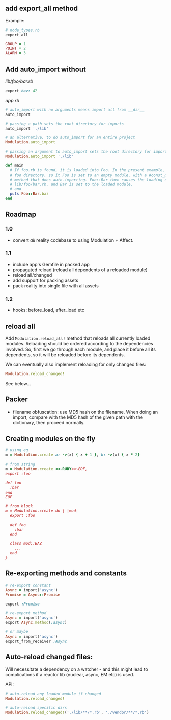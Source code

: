 ## add export_all method

Example:

```ruby
# node_types.rb
export_all

GROUP = 1
POINT = 2
ALARM = 3
```

## Add auto_import without 

*lib/foo/bar.rb*
```ruby
export baz: 42
```

*app.rb*
```ruby
# auto_import with no arguments means import all from __dir__
auto_import

# passing a path sets the root directory for imports
auto_import './lib'

# an alternative, to do auto_import for an entire project
Modulation.auto_import

# passing an argument to auto_import sets the root directory for imports
Modulation.auto_import './lib'

def main
  # If foo.rb is found, it is loaded into Foo. In the present example, there's a
  # foo directory, so it Foo is set to an empty module, with a #const_missing
  # method that does auto-importing. Foo::Bar then causes the loading of
  # lib/foo/bar.rb, and Bar is set to the loaded module.
  # and 
  puts Foo::Bar.baz
end
```

## Roadmap

### 1.0

- convert *all* reality codebase to using Modulation + Affect.

### 1.1

- include app's Gemfile in packed app
- propagated reload (reload all dependents of a reloaded module)
- reload all/changed
- add support for packing assets
- pack reality into single file with all assets

### 1.2

- hooks: before_load, after_load etc

## reload all

Add `Modulation.reload_all!` method that reloads all currently loaded modules.
Reloading should be ordered according to the dependencies involved. So, first we
go through each module, and place it before all its dependents, so it will be
reloaded before its dependents.

We can eventually also implement reloading for only changed files:

```ruby
Modulation.reload_changed!
```

See below...

## Packer

- filename obfuscation: use MD5 hash on the filename. When doing an import,
  compare with the MD5 hash of the given path with the dictionary, then proceed
  normally.

## Creating modules on the fly

```ruby
# using eg
m = Modulation.create a: ->(x) { x + 1 }, b: ->(x) { x * 2}

# from string
m = Modulation.create <<~RUBY<<~EOF, 
export :foo

def foo
  :bar
end
EOF

# from block
m = Modulation.create do { |mod|
  export :foo

  def foo
    :bar
  end

  class mod::BAZ
    ...
  end
}
```

## Re-exporting methods and constants

```ruby
# re-export constant
Async = import('async')
Promise = Async::Promise

export :Promise

# re-export method
Async = import('async')
export Async.method(:async)

# or maybe
Async = import('async')
export_from_receiver :Async
```

## Auto-reload changed files:

Will necessitate a dependency on a watcher - and this might lead to
complications if a reactor lib (nuclear, async, EM etc) is used.

API:

```ruby
# auto-reload any loaded module if changed
Modulation.reload_changed!

# auto-reload specific dirs
Modulation.reload_changed!('./lib/**/*.rb', './vendor/**/*.rb')
```
